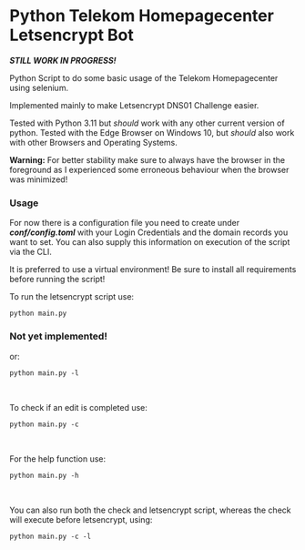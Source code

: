 # Python Telekom Homepagecenter Letsencrypt Bot

***STILL WORK IN PROGRESS!***

Python Script to do some basic usage of the Telekom Homepagecenter using selenium.

Implemented mainly to make Letsencrypt DNS01 Challenge easier.

Tested with Python 3.11 but *should* work with any other current version of python.
Tested with the Edge Browser on Windows 10, but *should* also work with other Browsers and Operating Systems.

**Warning:** For better stability make sure to always have the browser in the foreground as I experienced some erroneous
behaviour when the browser was minimized!

### Usage
For now there is a configuration file you need to create under ***conf/config.toml*** with your Login Credentials and 
the domain records you want to set.
You can also supply this information on execution of the script via the CLI.

It is preferred to use a virtual environment!
Be sure to install all requirements before running the script!


To run the letsencrypt script use:
```
python main.py
```
### Not yet implemented!
or:
```
python main.py -l
```
<br>

To check if an edit is completed use: 

```
python main.py -c
```
<br>

For the help function use: 

```
python main.py -h
```
<br>

You can also run both the check and letsencrypt script, whereas the check will execute before letsencrypt, using: 

```
python main.py -c -l
```

